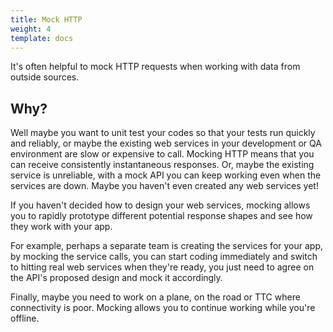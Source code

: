 ```yaml
---
title: Mock HTTP
weight: 4
template: docs
---
```


It's often helpful to mock HTTP requests when working with data from outside sources.

## Why?

Well maybe you want to unit test your codes so that your tests run quickly and reliably, or maybe the existing web services in your development or QA environment are slow or expensive to call. Mocking HTTP means that you can receive consistently instantaneous responses. Or, maybe the existing service is unreliable, with a mock API you can keep working even when the services are down. Maybe you haven't even created any web services yet!

If you haven't decided how to design your web services, mocking allows you to rapidly prototype different potential response shapes and see how they work with your app.

For example, perhaps a separate team is creating the services for your app, by mocking the service calls, you can start coding immediately and switch to hitting real web services when they're ready, you just need to agree on the API's proposed design and mock it accordingly.

Finally, maybe you need to work on a plane, on the road or TTC where connectivity is poor. Mocking allows you to continue working while you're offline.